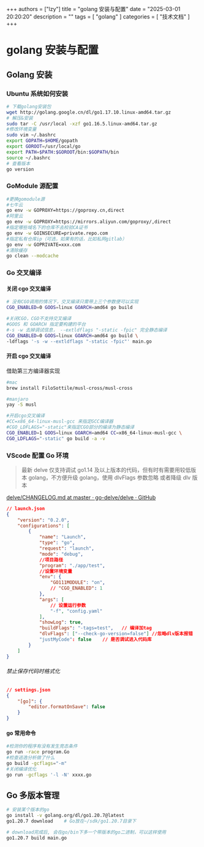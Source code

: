
+++
authors = ["lzy"]
title = "golang 安装与配置"
date = "2025-03-01 20:20:20"
description = ""
tags = [
"golang"
]
categories = [
"技术文档"
]
+++

# golang 安装与配置

## Golang 安装

### Ubuntu 系统如何安装

```bash
# 下载golang安装包
wget http://golang.google.cn/dl/go1.17.10.linux-amd64.tar.gz
# 解压&安装
sudo tar -C /usr/local -xzf go1.16.5.linux-amd64.tar.gz
#修改环境变量
sudo vim ~/.bashrc
export GOPATH=$HOME/gopath
export GOROOT=/usr/local/go
export PATH=$PATH:$GOROOT/bin:$GOPATH/bin
source ~/.bashrc
# 查看版本
go version
```

### GoModule 源配置

```bash
#更换gomodule源
#七牛云
go env -w GOPROXY=https://goproxy.cn,direct
#阿里云
go env -w GOPROXY=https://mirrors.aliyun.com/goproxy/,direct
#指定哪些域名下的仓库不去校验CA证书
go env -w GOINSECURE=private.repo.com
#指定私有仓库ip（可选，如果有的话，比如私网gitlab）
go env -w GOPRIVATE=xxx.com
#清除缓存
go clean --modcache
```

### Go 交叉编译

#### 关闭 cgo 交叉编译

```bash
# 没有CGO调用的情况下，交叉编译只需带上三个参数便可以实现
CGO_ENABLED=0 GOOS=linux GOARCH=amd64 go build

#关闭CGO，CGO不支持交叉编译
#GOOS 和 GOARCH 指定要构建的平台
#-s -w 去掉调试信息， --extldflags "-static -fpic" 完全静态编译
CGO_ENABLED=0 GOOS=linux GOARCH=amd64 go build \
-ldflags '-s -w --extldflags "-static -fpic"' main.go
```

#### 开启 cgo 交叉编译

借助第三方编译器实现

```bash
#mac
brew install FiloSottile/musl-cross/musl-cross

#manjaro
yay -S musl

#开启cgo交叉编译
#CC=x86_64-linux-musl-gcc 来指定GCC编译器
#CGO_LDFLAGS="-static"来指定CGO部分的编译为静态编译
CGO_ENABLED=1 GOOS=linux GOARCH=amd64 CC=x86_64-linux-musl-gcc \
CGO_LDFLAGS="-static" go build -a -v
```

### VScode 配置 Go 环境

> 最新 delve 仅支持调试 go1.14 及以上版本的代码，但有时有需要用较低版本 golang，不方便升级 golang，使用 dlvFlags 参数忽略 或者降级 dlv 版本

[delve/CHANGELOG.md at master · go-delve/delve · GitHub](https://github.com/go-delve/delve/blob/master/CHANGELOG.md)

```json
// launch.json
{
    "version": "0.2.0",
    "configurations": [
        {
            "name": "Launch",
            "type": "go",
            "request": "launch",
            "mode": "debug",
            //项目路径
            "program": "./app/test",
            //设置环境变量
            "env": {
                "GO111MODULE": "on",
                // "CGO_ENABLED": 1
            },
            "args": [
                // 设置运行参数
                "-f", "config.yaml"
            ],
            "showLog": true,
            "buildFlags": "-tags=test",   // 编译加tag
            "dlvFlags": ["--check-go-version=false"] //忽略dlv版本报错
            "justMyCode": false    // 是否调试进入代码库
        }
    ]
}
```

###### 禁止保存代码时格式化

```json
// settings.json
{
    "[go]": {
        "editor.formatOnSave": false
    }
}
```

#### go 常用命令

```bash
#检测你的程序有没有发生竞态条件
go run -race program.Go
#检查逃逸分析做了什么
go build -gcflags="-m"
#关闭编译优化
go run -gcflags '-l -N' xxxx.go
```

## Go 多版本管理

```bash
# 安装某个版本的go
go install -v golang.org/dl/go1.20.7@latest
go1.20.7 download    # Go放在~/sdk/go1.20.7目录下

# download完成后, 会在go/bin下多一个带版本的go二进制，可以这样使用
go1.20.7 build main.go
```
